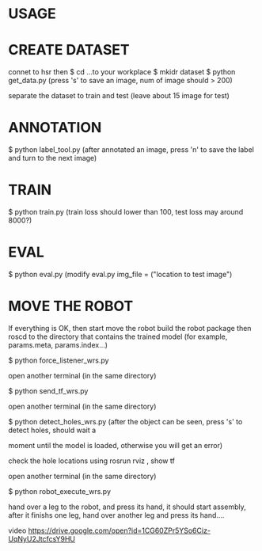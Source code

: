 # USAGE

# CREATE DATASET

connet to hsr then
$ cd ...to your workplace
$ mkidr dataset
$ python get_data.py
(press 's' to save an image, num of image should > 200)

separate the dataset to train and test (leave about 15 image for test)

# ANNOTATION

$ python label_tool.py
(after annotated an image, press 'n' to save the label and turn to the next image)

# TRAIN

$ python train.py
(train loss should lower than 100, test loss may around 8000?)

# EVAL

$ python eval.py (modify eval.py   img_file = ("location to test image")



# MOVE THE ROBOT
If everything is OK, then start move the robot
build the robot package
then roscd to the directory that contains the trained model (for example, params.meta, params.index...)

$ python force_listener_wrs.py

open another terminal (in the same directory)

$ python send_tf_wrs.py 

open another terminal (in the same directory)

$ python detect_holes_wrs.py (after the object can be seen, press 's' to detect holes, should wait a 

moment until the model is loaded, otherwise you will get an error)

check the hole locations using rosrun rviz , show tf 

open another terminal (in the same directory)

$ python robot_execute_wrs.py


hand over a leg to the robot, and press its hand, it should start assembly, after it finishs one leg, hand over another leg and press its hand....

video
https://drive.google.com/open?id=1CG60ZPr5YSo6Ciz-UqNyU2JtcfcsY9HU